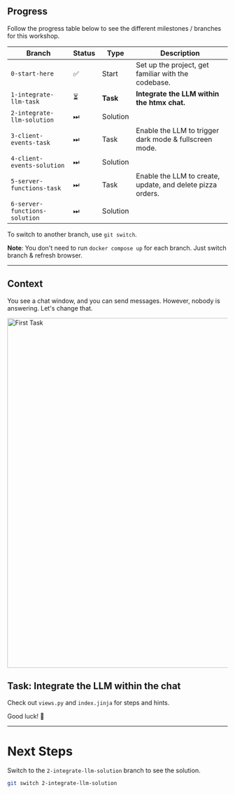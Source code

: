 ## Progress

Follow the progress table below to see the different milestones / branches for this workshop.

| Branch                      | Status | Type     | Description                                                |
|-----------------------------|-------|----------|------------------------------------------------------------|
| `0-start-here`              | ✅     | Start    | Set up the project, get familiar with the codebase.        |
| `1-integrate-llm-task`      | ⏳      | **Task**     | **Integrate the LLM within the htmx chat.**                    |
| `2-integrate-llm-solution`  | ⏭     | Solution |                                                            |
| `3-client-events-task`      | ⏭     | Task     | Enable the LLM to trigger dark mode & fullscreen mode.     |
| `4-client-events-solution`  | ⏭     | Solution |                                                            |
| `5-server-functions-task`     | ⏭     | Task     | Enable the LLM to create, update, and delete pizza orders. |
| `6-server-functions-solution` | ⏭     | Solution |                                                            |

To switch to another branch, use `git switch`.

**Note**: You don't need to run `docker compose up` for each branch. Just switch branch & refresh browser.

---

## Context

You see a chat window, and you can send messages. However, nobody is answering. Let's change that.

<img src="https://cdn.jsdelivr.net/gh/scriptogre/functional-chatbots-assets/1-integrate-llm-task/lonely_chat.gif" width=800 alt="First Task"/>

## Task: Integrate the LLM within the chat

Check out `views.py` and `index.jinja` for steps and hints.

Good luck! 🚀

---

# Next Steps

Switch to the `2-integrate-llm-solution` branch to see the solution.
```bash
git switch 2-integrate-llm-solution
```
